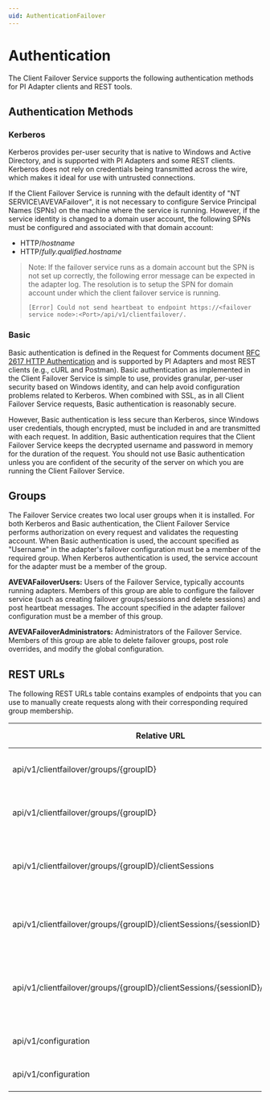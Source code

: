 ```yaml
---
uid: AuthenticationFailover
---
```


# Authentication
The Client Failover Service supports the following authentication methods for PI Adapter clients and REST tools.

## Authentication Methods

### Kerberos

Kerberos provides per-user security that is native to Windows and Active Directory, and is supported with PI Adapters and some REST clients. Kerberos does not rely on credentials being transmitted across the wire, which makes it ideal for use with untrusted connections.

If the Client Failover Service is running with the default identity of "NT SERVICE\AVEVAFailover", it is not necessary to configure Service Principal Names (SPNs) on the machine where the service is running.  However, if the service identity is changed to a domain user account, the following SPNs must be configured and associated with that domain account:

  * HTTP/*hostname*
  * HTTP/*fully.qualified.hostname*

> Note: If the failover service runs as a domain account but the SPN is not set up correctly, the following error message can be expected in the adapter log. The resolution is to setup the SPN for domain account under which the client failover service is running. 
> 
> `[Error] Could not send heartbeat to endpoint https://<failover service node>:<Port>/api/v1/clientfailover/.`
  
### Basic

Basic authentication is defined in the Request for Comments document [RFC 2617 HTTP Authentication](https://www.ietf.org/rfc/rfc2617.txt)
and is supported by PI Adapters and most REST clients (e.g., cURL and Postman). Basic authentication as implemented in the Client Failover Service
is simple to use, provides granular, per-user security based on Windows identity, and can help avoid configuration problems related to Kerberos. 
When combined with SSL, as in all Client Failover Service requests, Basic authentication is reasonably secure.

However, Basic authentication is less secure than Kerberos, since Windows user credentials, though encrypted, must be included in and are transmitted with each request. In addition, Basic authentication requires that the Client Failover Service keeps the decrypted username and password in memory for the duration of the request. You should not use Basic authentication unless you are confident of the security of the server on which you are running the Client Failover Service.

## Groups
The Failover Service creates two local user groups when it is installed. For both Kerberos and Basic authentication, the Client Failover Service performs authorization on every request and validates the requesting account. When Basic authentication is used, the account specified as "Username" in the adapter's failover configuration must be a member of the required group. When Kerberos authentication is used, the service account for the adapter must be a member of the group.

**AVEVAFailoverUsers:** Users of the Failover Service, typically accounts running adapters. Members of this group are able to configure the failover service (such as creating failover groups/sessions and delete sessions) and post heartbeat messages. The account specified in the adapter failover configuration must be a member of this group.

**AVEVAFailoverAdministrators:** Administrators of the Failover Service. Members of this group are able to delete failover groups, post role overrides, and modify the global configuration.

## REST URLs
The following REST URLs table contains examples of endpoints that you can use to manually create requests along with their corresponding required group membership.

| Relative URL | HTTP verb | Action | Group Required |
| ------------ | --------- | ------ | ------|
| api/v1/clientfailover/groups/{groupID} | GET | Gets the group specified by groupID | AVEVAFailoverUsers |
| api/v1/clientfailover/groups/{groupID} | DELETE | Deletes the group specified by groupID | AVEVAFailoverAdministrators |
| api/v1/clientfailover/groups/{groupID}/clientSessions | GET | Gets the client sessions in the group specified by groupID | AVEVAFailoverUsers |
| api/v1/clientfailover/groups/{groupID}/clientSessions/{sessionID} | DELETE | Deletes the client session in groupID with sessionID | AVEVAFailoverUsers |
| api/v1/clientfailover/groups/{groupID}/clientSessions/{sessionID}/roleoverride | POST | Sets the session's role to the value specified in the request body | AVEVAFailoverAdministrators |
| api/v1/configuration | GET | Gets the global configuration | AVEVAFailoverAdministrators |
| api/v1/configuration | PUT | Sets the global configuration | AVEVAFailoverAdministrators |


